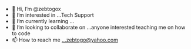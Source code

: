 - 👋 Hi, I’m @zebtogox
- 👀 I’m interested in ...Tech Support 
- 🌱 I’m currently learning ...
- 💞️ I’m looking to collaborate on ...anyone interested teaching me on how to code
- 📫 How to reach me ...zebtogo@yahoo.com

<!---
zebtogox/zebtogox is a ✨ special ✨ repository because its `README.md` (this file) appears on your GitHub profile.
You can click the Preview link to take a look at your changes.
--->
